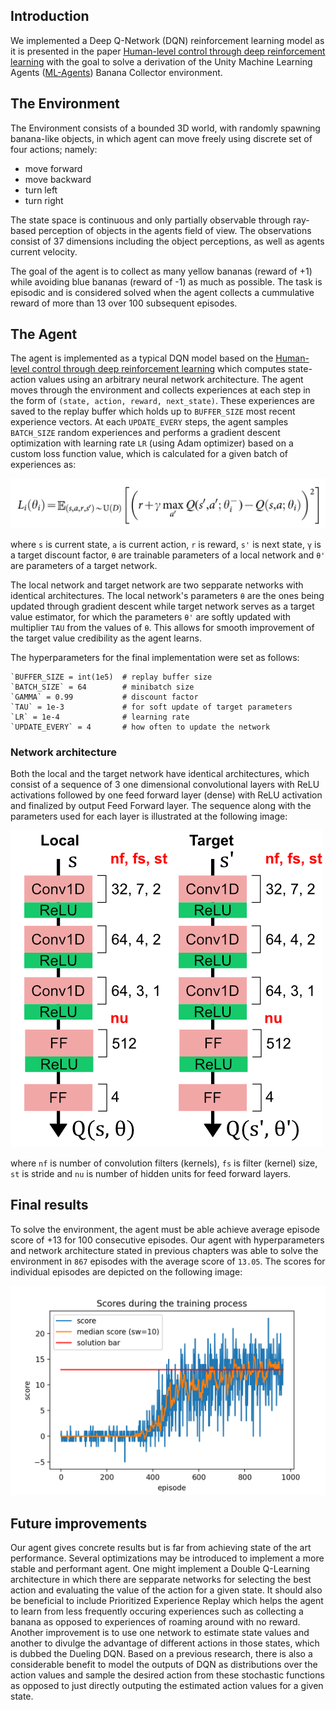## Introduction
We implemented a Deep Q-Network (DQN) reinforcement learning model as it is presented 
in the paper [Human-level control through deep reinforcement learning](https://web.stanford.edu/class/psych209/Readings/MnihEtAlHassibis15NatureControlDeepRL.pdf) 
with the goal to solve a derivation of the Unity Machine Learning Agents 
([ML-Agents](https://github.com/Unity-Technologies/ml-agents)) Banana Collector environment.

## The Environment
The Environment consists of a bounded 3D world, with randomly spawning banana-like objects,
in which agent can move freely using discrete
set of four actions; namely:
 - move forward
 - move backward
 - turn left 
 - turn right 

The state space is continuous and only partially observable through ray-based perception of objects in the agents field of view.
The observations consist of 37 dimensions including the object perceptions, as well as agents current velocity.

The goal of the agent is to collect as many yellow bananas (reward of +1) while avoiding blue bananas
(reward of -1) as much as possible. The task is episodic and is considered solved when the agent
collects a cummulative reward of more than 13 over 100 subsequent episodes.

## The Agent
The agent is implemented as a typical DQN model based on the [Human-level control through deep reinforcement learning](https://web.stanford.edu/class/psych209/Readings/MnihEtAlHassibis15NatureControlDeepRL.pdf)
which computes state-action values using an arbitrary neural network architecture.
The agent moves through the environment and collects experiences at each step in the form of `(state, action, reward, next_state)`.
These experiences are saved to the replay buffer which holds up to `BUFFER_SIZE` most recent experience vectors.
At each `UPDATE_EVERY` steps, the agent samples `BATCH_SIZE` random experiences and performs a gradient descent optimization
with learning rate `LR` (using Adam optimizer) based on a custom loss function value, which is calculated for a given batch of experiences as:

![Loss function equation](img/loss.png)

where `s` is current state, `a` is current action, `r` is reward, `s'` is next state, `γ` is a target discount factor, 
`θ` are trainable parameters of a local network and `θ'` are parameters of a target network.

The local network and target network are two sepparate networks with identical architectures. The local network's parameters
 `θ` are the ones being updated through gradient descent while target network serves as a target value estimator, for which
 the parameters `θ'` are softly updated with multiplier `TAU` from the values of `θ`. This allows for smooth improvement of 
 the target value credibility as the agent learns.

The hyperparameters for the final implementation were set as follows:
 ```
`BUFFER_SIZE = int(1e5)  # replay buffer size
`BATCH_SIZE` = 64        # minibatch size
`GAMMA` = 0.99           # discount factor
`TAU` = 1e-3             # for soft update of target parameters
`LR` = 1e-4              # learning rate
`UPDATE_EVERY` = 4       # how often to update the network
```

### Network architecture
Both the local and the target network have identical architectures, which consist of a sequence of 3 one dimensional convolutional layers
with ReLU activations followed by one feed forward layer (dense) with ReLU activation and finalized by output Feed Forward layer.
The sequence along with the parameters used for each layer is illustrated at the following image:

![Network architectures](img/architecture.png)

where `nf` is number of convolution filters (kernels), `fs` is filter (kernel) size, `st` is stride
and `nu` is number of hidden units for feed forward layers. 

## Final results
To solve the environment, the agent must be able achieve average episode score of +13 for 100 consecutive episodes.
Our agent with hyperparameters and network architecture stated in previous chapters was able to solve the environment
in `867` episodes with the average score of `13.05`. The scores for individual episodes are depicted on the following image:

![Final agent scores](img/scores.png)

## Future improvements
Our agent gives concrete results but is far from achieving state of the art performance.
Several optimizations may be introduced to implement a more stable and performant agent. 
One might implement a Double Q-Learning architecture in which there are sepparate networks for 
selecting the best action and evaluating the value of the action for a given state. It should also
be beneficial to include Prioritized Experience Replay which helps the agent to learn from
less frequently occuring experiences such as collecting a banana as opposed to experiences of roaming 
around with no reward. Another improvement is to use one network to estimate state values and another
to divulge the advantage of different actions in those states, which is dubbed the Dueling DQN. Based
on a previous research, there is also a considerable benefit to model the outputs of DQN as distributions
over the action values and sample the desired action from these stochastic functions
as opposed to just directly outputing the estimated action values for a given state.